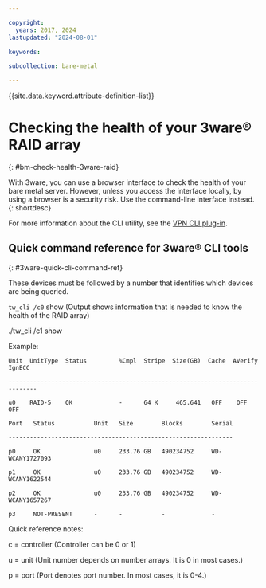 ```yaml
---

copyright:
  years: 2017, 2024
lastupdated: "2024-08-01"

keywords:

subcollection: bare-metal

---
```


{{site.data.keyword.attribute-definition-list}}

# Checking the health of your 3ware&reg; RAID array
{: #bm-check-health-3ware-raid}

With 3ware, you can use a browser interface to check the health of your bare metal server. However, unless you access the interface locally, by using a browser is a security risk. Use the command-line interface instead.
{: shortdesc}

For more information about the CLI utility, see the [VPN CLI plug-in](/docs/cli?topic=cli-ibmcloud-admincli).

## Quick command reference for 3ware&reg; CLI tools
{: #3ware-quick-cli-command-ref}

These devices must be followed by a number that identifies which devices are being queried.

`tw_cli /c0` show (Output shows information that is needed to know the health of the RAID array)

./tw_cli /c1 show

Example:

    Unit  UnitType  Status         %Cmpl  Stripe  Size(GB)  Cache  AVerify  IgnECC

    ------------------------------------------------------------------------------

    u0    RAID-5    OK             -      64 K     465.641   OFF    OFF      OFF

    Port   Status           Unit   Size        Blocks        Serial

    ---------------------------------------------------------------

    p0     OK               u0     233.76 GB   490234752     WD-WCANY1727093

    p1     OK               u0     233.76 GB   490234752     WD-WCANY1622544

    p2     OK               u0     233.76 GB   490234752     WD-WCANY1657267

    p3     NOT-PRESENT      -      -           -             -

Quick reference notes:

c = controller (Controller can be 0 or 1)

u = unit (Unit number depends on number arrays. It is 0 in most cases.)

p = port (Port denotes port number. In most cases, it is 0-4.)
